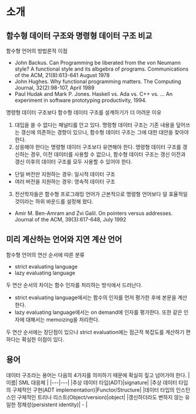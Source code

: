 # 소개

## 함수형 데이터 구조와 명령형 데이터 구조 비교

함수형 언어의 방법론적 이점
 - John Backus. Can Programming be liberated from the von Neumann style? A functional style and its albgebra of programs. Communications of the ACM, 21(8):613-641 August 1978
 - John Hughes. Why functional programming matters. The Computing Journal, 32(2):98-107, April 1989
 - Paul Hudak and Mark P. Jones. Haskell vs. Ada vs. C++ vs. ... An experiment in software prototyping productivity, 1994.

명령형 데이터 구조보다 함수형 데이터 구조를 설계하기가 더 어려운 이유
1. 대입을 쓸 수 없다는 패널티를 안고 있다.
  명령형 데이터 구조는 기존 내용을 덮어쓰는 갱신에 의존하는 경향이 있으나, 함수형 데이터 구조는 그에 대한 대안을 찾아야 한다.
2. 상응해야 한다는 명령형 데이터 구조보다 유연해야 한다.
  명령형 데이터 구조를 갱신하는 경우, 이전 데이터를 사용할 수 없으나, 함수형 데이터 구조는 갱신 이전과 갱신 이후의 데이터 구조를 모두 사용할 수 있어야 한다.
  - 단일 버전만 지원하는 경우: 일시적 데이터 구조
  - 여러 버전을 지원하는 경우: 영속적 데이터 구조
3. 전산학자들은 함수형 프로그래밍 언어가 근본적으로 명령형 언어보다 덜 효율적일것이라는 하위 바운드를 설정해 왔다.
  - Amir M. Ben-Amram and Zvi Galil. On pointers versus addresses. Journal of the ACM, 39(3):617-648, July 1992

## 미리 계산하는 언어와 지연 계산 언어

함수형 언어의 연산 순서에 따른 분류
- strict evaluating language
- lazy evaluating language

두 연산 순서의 차이는 함수 인자를 처리하는 방식에서 드러난다.  
- strict evaluating language에서는 함수의 인자를 먼저 평가한 후에 본문을 계산한다.
- lazy evaluating language에서는 on demand에 인자를 평가한다. 또한 같은 인자에 대해서는 memoizing을 처리한다.

두 연산 순서에는 장단점이 있으나 strict evaluation에는 점근적 복잡도를 계산하기 편하다는 확실한 이점이 있다.

## 용어

데이터 구조라는 용어는 다음의 4가지를 의미하기 때문에 확실히 짚고 넘어가야 한다.
| 이름| SML 대응체 | 
|---|---|
|추상 데이터 타입(ADT)|signature|
|추상 데이터 타입의 구체적인 구현(ADT implementation)|Functor/Structure|
|데이터 타입의 인스턴스인 구체적인 트리나 리스트(Object/version)|object|
|갱신하더라도 변하지 않는 유일한 정체성(persistent identity)| - |